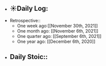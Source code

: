 - ☀️Daily Log:
    -
- Retrospective::
    - One week ago:[[November 30th, 2021]]
    - One month ago: [[November 6th, 2021]]
    - One quarter ago: [[September 6th, 2021]]
    - One year ago: [[December 6th, 2020]]
- Daily Stoic::
    -
